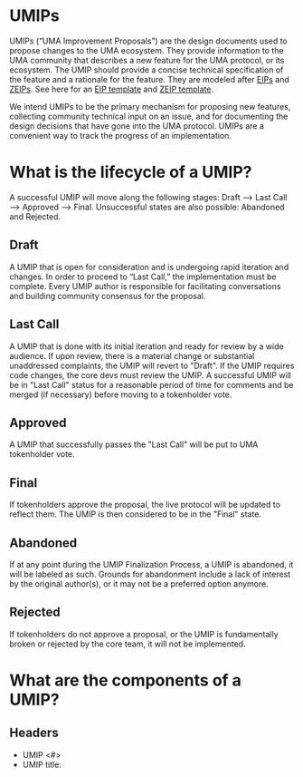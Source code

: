 # UMIPs

UMIPs (“UMA Improvement Proposals”) are the design documents used to propose changes to the UMA ecosystem. 
They provide information to the UMA community that describes a new feature for the UMA protocol, or its ecosystem. 
The UMIP should provide a concise technical specification of the feature and a rationale for the feature. 
They are modeled after [EIPs](https://eips.ethereum.org/) and [ZEIPs](https://blog.0xproject.com/0x-protocol-governance-voting-walkthrough-and-faq-3becfd57a370). 
See here for an [EIP template](https://github.com/ethereum/EIPs/blob/master/eip-template.md) and [ZEIP template](https://github.com/0xProject/ZEIPs/blob/master/ISSUE_TEMPLATE.md). 

We intend UMIPs to be the primary mechanism for proposing new features, collecting community technical input on an issue, and for documenting the design decisions that have gone into the UMA protocol.
UMIPs are a convenient way to track the progress of an implementation. 

# What is the lifecycle of a UMIP? 

A successful UMIP will move along the following stages: Draft ⟶ Last Call ⟶ Approved ⟶ Final. 
Unsuccessful states are also possible: Abandoned and Rejected.

## Draft
A UMIP that is open for consideration and is undergoing rapid iteration and changes. 
In order to proceed to “Last Call,” the implementation must be complete. 
Every UMIP author is responsible for facilitating conversations and building community consensus for the proposal.

## Last Call
A UMIP that is done with its initial iteration and ready for review by a wide audience. 
If upon review, there is a material change or substantial unaddressed complaints, the UMIP will revert to "Draft". 
If the UMIP requires code changes, the core devs must review the UMIP. 
A successful UMIP will be in "Last Call" status for a reasonable period of time for comments and be merged (if necessary) before moving to a tokenholder vote. 

## Approved
A UMIP that successfully passes the "Last Call" will be put to UMA tokenholder vote. 

## Final
If tokenholders approve the proposal, the live protocol will be updated to reflect them. The UMIP is then considered to be in the "Final" state. 

## Abandoned
If at any point during the UMIP Finalization Process, a UMIP is abandoned, it will be labeled as such. 
Grounds for abandonment include a lack of interest by the original author(s), or it may not be a preferred option anymore.

## Rejected
If tokenholders do not approve a proposal, or the UMIP is fundamentally broken or rejected by the core team, it will not be implemented. 

# What are the components of a UMIP?
## Headers
- UMIP <#> 
- UMIP title: <title>
- Author (name or username and email)
- Status: <Draft, Last Call, Approved, Final, Abandoned, Rejected> 
- Created: <date created on>

## Summary (2-5 sentences)
"If you can't explain it simply, you don't understand it well enough." 
Provide a simplified and layman-accessible explanation of the issue.

## Motivation
The motivation is critical to change the UMA protocol. 
It should clearly explain why the existing protocol specification is inadequate with respect to the issue raised.

## Technical Specification
The technical specification should describe the syntax and semantics of the proposed solution for the issue raised. 
If a suggestion is proposed, provide sufficient details so that an implementation would be possible (Proof of Concepts are acceptable).

## Rationale
The rationale should flesh out the specification by describing what motivated the design and why particular design decisions were made, as well as any alternative designs that were considered.

## Implementation
An implementation must be completed before any UMIP proceeds to “Last Call” status.

## Security considerations
All UMIPs must include a discussion of the security implications/considerations relevant to the proposed change as well as proposed mitigations. 
A UMIP cannot proceed to “Final” status without a sufficient security review from the core team. 

